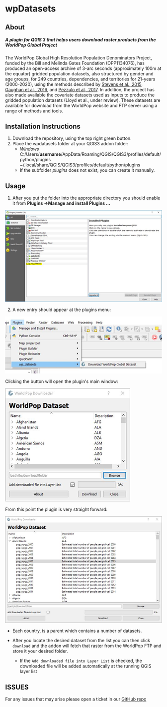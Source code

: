 # wpDatasets

About
-----
##### A plugin for QGIS 3 that helps users download raster products from the WorldPop Global Project

The WorldPop Global High Resolution Population Denominators Project, 
funded by the Bill and Melinda Gates Foundation (OPP1134076), has 
produced an open-access archive of 3-arc seconds (approximately 100m 
at the equator) gridded population datasets, also structured by gender 
and age groups, for 249 countries, dependencies, and territories for 
21-years (2000-2020), using the methods described by [Stevens et al., 
2015](https://journals.plos.org/plosone/article?id=10.1371/journal.pone.0107042), 
[Gaughan et al., 2016](https://www.nature.com/articles/sdata20165), and [Pezzulo et al., 
2017](https://www.nature.com/articles/sdata201789). In addition, the project has also 
made available the covariate datasets used as inputs to produce the gridded population 
datasets (Lloyd et al., under review). These datasets are available for download from 
the WorldPop website and FTP server using a range of methods and tools.

Installation Instructions
-----

1. Download the repository, using the top right green button.
2. Place the  wpdatasets folder at your QGIS3 addon folder:
    * _Windows_ C:/Users/__username__/AppData/Roaming/QGIS/QGIS3/profiles/default/python/plugins  
     _<Ubuntu>_ ~/.local/share/QGIS/QGIS3/profiles/default/python/plugins
    * If the subfolder _plugins_ does not exist, you can create it manually.

 
 Usage
 -----
 
 1. After you put the folder into the appropriate directory you should enable it from 
 __Plugins ->Manage and install Plugins ...__
 
 ![enable plugin image](/images/enable_plugin.JPG)
 
 2. A new entry should appear at the plugins menu:
 
 ![](/images/tool_bar_location.JPG)
 
 Clicking the button will open the plugin's main window:
 
 ![](/images/plugin_main_window.JPG)
 
 From this point the plugin is very straight forward: 
 
 ![](/images/selected_product.JPG)
 
  - Each country, is a parent which contains a number of datasets. 
  
  - After you locate the desired dataset from the list you can then click `download` and the addon will 
  fetch that raster from the WorldPop FTP and store it your desired folder.
    - If the `Add downloaded file into Layer List` is checked, the downloaded file will be added automatically 
    at the running QGIS layer list
  
  
ISSUES
-----


For any issues that may arise please open a ticket in our [GitHub repo](https://github.com/wpgp/wpgpDataQPD/issues)
